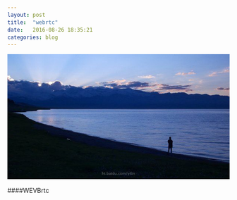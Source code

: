```yaml
---
layout: post
title:  "webrtc"
date:   2016-08-26 18:35:21
categories: blog
---
```


![blog img](/img/blog1.jpg)


####WEVBrtc